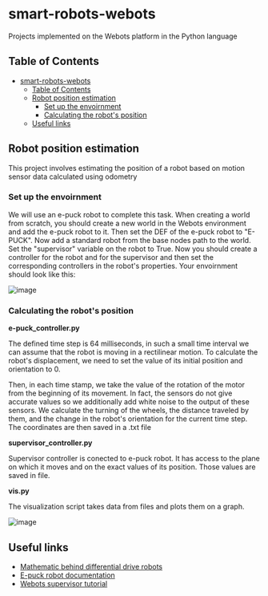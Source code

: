 # smart-robots-webots

Projects implemented on the Webots platform in the Python language

## Table of Contents
- [smart-robots-webots](#smart-robots-webots)
  - [Table of Contents](#table-of-contents)
  - [Robot position estimation](#robot-position-estimation)
    - [Set up the envoirnment](#set-up-the-envoirnment)
    - [Calculating the robot's position](#calculating-the-robots-position)
  - [Useful links](#useful-links)

## Robot position estimation
    
   This project involves estimating the position of a robot based on motion sensor data calculated using odometry
    
### Set up the envoirnment

   We will use an e-puck robot to complete this task. When creating a world from scratch, you should create a new world in 
   the Webots environment and add the e-puck robot to it. Then set the DEF of the e-puck robot to "E-PUCK". 
   Now add a standard robot from the base nodes path to the world. Set the "supervisor" variable on the robot to True. 
   Now you should create a controller for the robot and for the supervisor and then set the corresponding controllers in the robot's properties.
   Your envoirnment should look like this:
   
   ![image](https://github.com/Tymass/smart-robots-webots/assets/83314524/9083db84-0059-4740-9322-22b6db1f1dad)
    
### Calculating the robot's position

   **e-puck_controller.py**
    
   The defined time step is 64 milliseconds, in such a small time interval we can assume that the robot is moving in a rectilinear motion. 
   To calculate the robot's displacement, we need to set the value of its initial position and orientation to 0.

   Then, in each time stamp, we take the value of the rotation of the motor from the beginning of its movement. 
   In fact, the sensors do not give accurate values so we additionally add white noise to the output of these sensors. 
   We calculate the turning of the wheels, the distance traveled by them, and the change in the robot's orientation for the current time step.
   The coordinates are then saved in a .txt file
    
   **supervisor_controller.py**
    
   Supervisor controller is conected to e-puck robot. It has access to the plane on which it moves and on the exact values of its position. Those values are saved in file.
    
   **vis.py**
    
   The visualization script takes data from files and plots them on a graph.
    
   ![image](https://github.com/Tymass/smart-robots-webots/assets/83314524/0581a71b-54a2-4ebb-aa5d-872fab80dc2f)


## Useful links
 
   - [Mathematic behind differential drive robots](https://www.cs.columbia.edu/~allen/F19/NOTES/icckinematics.pdf)
   - [E-puck robot documentation](https://cyberbotics.com/doc/guide/epuck)
   - [Webots supervisor tutorial](https://cyberbotics.com/doc/guide/tutorial-8-the-supervisor)
